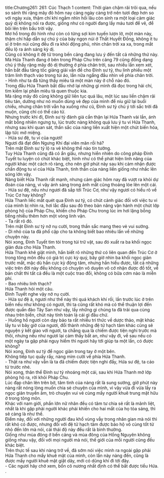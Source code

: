 title:Chương261: 261: Cúc Thạch 1
content:
Thời gian chậm rãi trôi qua, nếu so sánh thì rặng mây đỏ hôm nay càng ngày càng trở nên tươi đẹp hơn so với ngày xưa, thậm chí khi ngắm nhìn hồi lâu còn sinh ra một loại cảm giác quỷ dị không nói ra được, giống như có người đang lấy máu tươi để vẽ, để bôi lên trên bầu trời vậy.<br>Mơ hồ trong đó hình như còn có từng sợi kim tuyến lượn lờ, một màn này, thậm chí hấp dẫn sự chú ý của bảy ngọn núi ở Thất Huyết Đồng, không ít tu sĩ ở trên núi cũng đều đi ra khỏi động phủ, nhìn chân trời xa xa, trong mắt đều lộ ra ánh sáng kỳ dị.<br>Cũng có không ít đệ tử trong bến cảng đang lưu ý đến tất cả những thứ này.<br>Mà Hứa Thanh đang ở bên trong Pháp Chu trên cảng 79 cũng đồng dạng chú ý thấy rặng mây đỏ dị thường ở phía chân trời, sau nhiều lần xem xét, hắn bắt đầu tăng tốc giảng giải vấn đề cho Đinh sư tỷ, thu linh phiếu một trăm linh thạch vào trong túi áo, lần nữa ngẩng đầu nhìn về phía chân trời.<br>- Hình như ta đã từng thấy miêu tả một màn này ở chỗ nào đó.<br>Trong đầu Hứa Thanh bắt đầu nhớ lại những gì mình đã đọc trong hải chí, tìm kiếm lại phần miêu tả quen thuộc kia.<br>Mà rặng mây đỏ cũng không giữ liên tục quá lâu, một lúc sau liền chậm rãi tiêu tán, dường như nó muốn dùng vẻ đẹp của mình để níu giữ lại buổi chiều, nhưng chân trời vẫn hạ xuống như cũ, Đinh sư tỷ chú ý tới sắc trời đã muộn, cũng chỉ có thể cáo từ.<br>Nhưng trước khi đi, Đinh sư tỷ đánh giá cẩn thận lại Hứa Thanh vài lần, ánh mắt bỗng nhiên ngưng tụ, lúc trước nàng không quá lưu ý tu vi Hứa Thanh, nhưng sau khi quan sát, thần sắc của nàng liền xuất hiện một chút biến hóa, lập tức mở miệng.<br>- Hứa sư đệ, tu vi của ngươi!<br>Ngươi đã đạt đến Ngưng Khí đại viên mãn rồi hả?<br>Trên mặt Đinh sư tỷ lộ ra vẻ không thể nào tin tưởng.<br>Tuy Hứa Thanh cũng đã có ẩn giấu, nhưng hiển nhiên do công pháp Đinh Tuyết tu luyện có chút khác biệt, hình như có thể phát hiện linh năng của người khác một cách rõ ràng, cho nên giờ phút này sau khi cảm nhận được chấn động tu vi của Hứa Thanh, tinh thần của nàng liền giống như nhấc lên sóng lớn vậy.<br>Nàng biết Hứa Thanh rất mạnh, nhưng cảm giác hôm nay đã vượt ra khỏi dự đoán của nàng, vì vậy ánh sáng trong ánh mắt cũng thoáng lóe lên một cái.<br>- Hứa sư đệ, nếu như ngươi đã sắp tới Trúc Cơ, như vậy ngươi có hiểu rõ về Trúc Cơ hay không?<br>Hứa Thanh liếc mắt quét qua Đinh sư tỷ, có chút cảnh giác đối với việc tu vi của mình bị nhìn ra, hơi lắc đầu sau đó theo bản năng vận hành một chút lớp phòng hộ của Pháp Chu, khiến cho Pháp Chu trong lúc im hơi lặng bỗng tiếng nhiều thêm hơn một vòng linh vận.<br>- Ta rất rõ đó.<br>Trên mặt Đinh sư tỷ nở nụ cười, trong thần sắc mang theo vẻ vui sướng.<br>- Dì nhỏ của ta đã phổ cập cho ta không biết bao nhiêu lần về những chuyện này.<br>Nói xong, Đinh Tuyết tìm tòi trong túi trữ vật, sau đó xuất ra ba khối ngọc giản đưa cho Hứa Thanh.<br>Hứa Thanh khẽ giật mình, hắn biết rõ những thứ có liên quan đến Trúc Cơ ở trong tông môn đều có giá trị cực kỳ quý, bây giờ nhìn ba khối ngọc giản trước mắt, mặc dù hắn cực kỳ động tâm, nhưng hắn hiểu được, tất cả những việc trên đời này đều không có chuyện vô duyên vô cớ nhận được đồ tốt, về bản chất thì tất cả đều là một cuộc trao đổi, không có bữa cơm nào là miễn phí.<br>- Bao nhiêu linh thạch?<br>Hứa Thanh hỏi một câu.<br>Đinh Tuyết nghe vậy nở nụ cười.<br>- Hứa sư đệ à, ngươi như thế này thì quá khách khí rồi, lần trước lúc ở trên biển nếu như không có ngươi, thì ta cũng rất khó mà có thể thuận lợi đến được quần đảo Tây San như vậy, lấy những gì chúng ta đã trải qua cùng nhau trên biển, chút này tính toán là cái gì đâu chứ.<br>- Huống hồ ngươi còn dạy bảo ta rất nhiều tri thức về dược thảo, mặt khác lấy tu vi bây giờ của ngươi, đổi thành những đệ tử hạch tâm khác cũng sẽ nguyện ý kết giao với ngươi, ta chẳng qua là chiếm được tiện nghi trước mà thôi, nhưng nếu như ngươi lại cảm thấy bất an, như vậy đi, về sau nếu có một ngày ta gặp phải nguy hiểm thì ngươi hãy tới giúp ta một lần, có được không?<br>Nói xong, Đinh sư tỷ để ngọc giản trong tay ở một bên.<br>Không tiếp tục quấy rầy, nàng mỉm cười về phía Hứa Thanh.<br>- Thật ra như vậy vẫn là ta đã chiếm được tiện nghi đấy, Hứa sư đệ, ta cáo từ trước nhé.<br>Nói xong, thân thể Đinh sư tỷ nhoáng một cái, sau khi Hứa Thanh mở lớp phòng hộ ra, rời khỏi Pháp Chu.<br>Lúc đạp chân lên trên bờ, tâm tình của nàng rất là sung sướng, giờ phút này nàng rất nóng lòng muốn chia sẻ chuyện của mình, vì vậy vừa đi vừa lấy ra ngọc giản truyền âm, trò chuyện vui vẻ cùng mấy người khuê trung mật hữu ở trong tông môn.<br>Khác với nam giới, phần lớn nữ nhân đều có tâm tư chia sẻ rất là mãnh liệt, nhất là khi gặp phải người khác phái khiến cho hai mắt của họ tỏa sáng, thì sẽ càng là như thế.<br>Điểm này, đối với những người đau khổ vùng vẫy trong nhân gian mà nói thì rất khó có được, nhưng đối với đệ tử hạch tâm được bảo hộ vô cùng tốt từ nhỏ đến lớn mà nói, cái thái độ này đều rất là bình thường.<br>Giống như mùa đông ở bến cảng và mùa đông của Hồng Nguyên không giống nhau vậy, đối với mọi người mà nói, thế giới của mỗi người cũng đều khác biệt.<br>Trên thực tế sau khi nàng trở về, đã sớm nói việc mình ra ngoài gặp phải Hứa Thanh cho mấy khuê mật của mình, còn lần này nàng đến, cũng là được mấy người khuê mật giật dây, mới có dũng khí đi tới đây.<br>- Các ngươi hãy chờ xem, bổn cô nương nhất định có thể bắt được tiểu Hứa.<br>.<br>